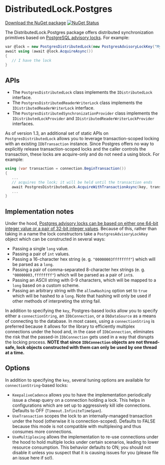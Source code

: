 # DistributedLock.Postgres

[Download the NuGet package](https://www.nuget.org/packages/DistributedLock.Postgres) [![NuGet Status](http://img.shields.io/nuget/v/DistributedLock.Postgres.svg?style=flat)](https://www.nuget.org/packages/DistributedLock.Postgres/)

The DistributedLock.Postgres package offers distributed synchronization primitives based on [PostgreSQL advisory locks](https://www.postgresql.org/docs/9.4/explicit-locking.html#ADVISORY-LOCKS). For example:

```C#
var @lock = new PostgresDistributedLock(new PostgresAdvisoryLockKey("MyLockName", allowHashing: true), connectionString);
await using (await @lock.AcquireAsync())
{
   // I have the lock
}
```

## APIs

- The `PostgresDistributedLock` class implements the `IDistributedLock` interface.
- The `PostgresDistributedReaderWriterLock` class implements the `IDistributedReaderWriterLock` interface.
- The `PostgresDistributedSynchronizationProvider` class implements the `IDistributedLockProvider` and `IDistributedReaderWriterLockProvider` interfaces.

As of version 1.3, an additional set of static APIs on `PostgresDistributedLock` allows you to leverage transaction-scoped locking with an existing `IDbTransaction` instance. Since Postgres offers no way to explicitly release transaction-scoped locks and the caller controls the transaction, these locks are acquire-only and do not need a using block. For example:
```C#
using (var transaction = connection.BeginTransaction())
{
   ...
   // acquires the lock; it will be held until the transaction ends
   await PostgresDistributedLock.AcquireWithTransactionAsync(key, transaction);
   ...
}
```

## Implementation notes

Under the hood, [Postgres advisory locks can be based on either one 64-bit integer value or a pair of 32-bit integer values](https://www.postgresql.org/docs/12/functions-admin.html#FUNCTIONS-ADVISORY-LOCKS). Because of this, rather than taking in a name the lock constructors take a `PostgresAdvisoryLockKey` object which can be constructed in several ways:
- Passing a single `long` value.
- Passing a pair of `int` values.
- Passing a 16-character hex string (e. g. `"00000003ffffffff"`) which will be parsed as a `long`.
- Passing a pair of comma-separated 8-character hex strings (e. g. `"00000003,ffffffff"`) which will be parsed as a pair of `int`s.
- Passing an ASCII string with 0-9 characters, which will be mapped to a `long` based on a custom scheme.
- Passing an arbitrary string with the `allowHashing` option set to `true` which will be hashed to a `long`. Note that hashing will only be used if other methods of interpreting the string fail.

In addition to specifying the `key`, Postgres-based locks allow you to specify either a `connectionString`, an `IDbConnection`, or a `DbDataSource` as a means of connecting to the database. In most cases, using a `connectionString` is preferred because it allows for the library to efficiently multiplex connections under the hood and, in the case of `IDbConnection`, eliminates the risk that the passed-in `IDbConnection` gets used in a way that disrupts the locking process. **NOTE that since `IDbConnection` objects are not thread-safe, lock objects constructed with them can only be used by one thread at a time.**

## Options

In addition to specifying the `key`, several tuning options are available for `connectionString`-based locks:

- `KeepaliveCadence` allows you to have the implementation periodically issue a cheap query on a connection holding a lock. This helps in configurations which are set up to aggressively kill idle connections. Defaults to OFF (`Timeout.InfiniteTimeSpan`).
- `UseTransaction` scopes the lock to an internally-managed transaction under the hood (otherwise it is connection-scoped). Defaults to FALSE because this mode is not compatible with multiplexing and thus consumes more connections.
- `UseMultiplexing` allows the implementation to re-use connections under the hood to hold multiple locks under certain scenarios, leading to lower resource consumption. This behavior defaults to ON; you should not disable it unless you suspect that it is causing issues for you (please file an issue here if so!).



